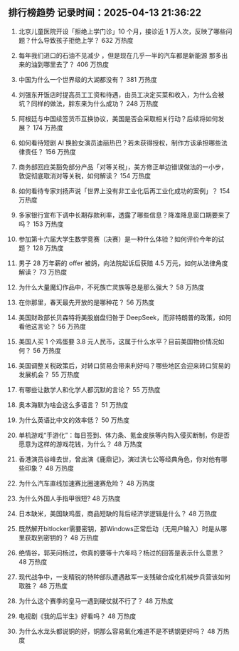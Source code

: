 
## 排行榜趋势 记录时间：2025-04-13 21:36:22
  
  1. 北京儿童医院开设「拒绝上学门诊」10 个月，接诊近 1 万人次，反映了哪些问题？什么导致孩子拒绝上学？ 632 万热度
    
  2. 每年我们进口的石油不见减少 ，但是现在几乎一半的汽车都是新能源 那多出来的油到哪里去了？ 406 万热度
    
  3. 中国为什么一个世界级的大湖都没有？ 381 万热度
    
  4. 刘强东开饭店时提高员工工资和待遇，由员工决定买菜和收入，为什么会被坑？同样的做法，胖东来为什么成功？ 248 万热度
    
  5. 阿根廷与中国续签货币互换协议，美国是否会采取相关行动？后续将如何发展？ 174 万热度
    
  6. 如何看待短剧 AI 换脸女演员迪丽热巴？若未获得授权，制作方该承担哪些法律责任？ 156 万热度
    
  7. 商务部回应美豁免部分产品「对等关税」，美方修正单边错误做法的一小步，敦促彻底取消对等关税，如何解读？ 154 万热度
    
  8. 如何看待专家刘扬声说「世界上没有非工业化后再工业化成功的案例」？ 154 万热度
    
  9. 多家银行宣布下调中长期存款利率，透露了哪些信息？降准降息窗口期要来了吗？ 153 万热度
    
  10. 参加第十六届大学生数学竞赛（决赛）是一种什么体验？如何评价今年的试题？ 128 万热度
    
  11. 男子 28 万年薪的 offer 被鸽，向法院起诉后获赔 4.5 万元，如何从法律角度解读？ 73 万热度
    
  12. 为什么大量魔幻作品中，不死族亡灵族等总是那么强大？ 58 万热度
    
  13. 在你那里，春天最先开放的是哪种花？ 56 万热度
    
  14. 美国财政部长贝森特将美股崩盘归咎于 DeepSeek，而非特朗普的政策，如何看他这言论？ 56 万热度
    
  15. 美国人买 1 个鸡蛋要 3.8 元人民币，这属于什么水平？目前美国物价情况如何？ 56 万热度
    
  16. 美国调整关税政策后，对转口贸易会带来利好吗？哪些地区会迎来转口贸易的发展机会？ 55 万热度
    
  17. 有哪些让数学人和化学人都沉默的言论？ 55 万热度
    
  18. 奥本海默为啥会这么多语言？ 51 万热度
    
  19. 为什么英语比中文的效率低？ 50 万热度
    
  20. 单机游戏“手游化”：每日签到、体力条、氪金皮肤等内购入侵买断制，你是否愿意为这样的游戏花钱，为什么？ 48 万热度
    
  21. 香港演员谷峰去世，曾出演《鹿鼎记》，演过洪七公等经典角色，你对他有哪些印象？ 48 万热度
    
  22. 为什么汽车直线加速赛比圈速赛危险？ 48 万热度
    
  23. 为什么外国人手指甲很短? 48 万热度
    
  24. 日本缺米，美国缺鸡蛋，商品短缺的背后经济学逻辑是什么？ 48 万热度
    
  25. 既然解开bitlocker需要密钥，那Windows正常启动（无用户输入）时是从哪里获取到密钥的？ 48 万热度
    
  26. 绝情谷，郭芙问杨过，你真的要等十六年吗？杨过的回答是表示什么意思？ 48 万热度
    
  27. 现代战争中，一支精锐的特种部队遭遇敌军一支残破合成化机械步兵营该如何取胜？ 48 万热度
    
  28. 为什么这个赛季的皇马一遇到硬仗就不行了？ 48 万热度
    
  29. 电视剧《我的后半生》好看吗？ 48 万热度
    
  30. 为什么水龙头都说铜的好，铜那么容易氧化难道不是不锈钢更好吗？ 48 万热度
    
